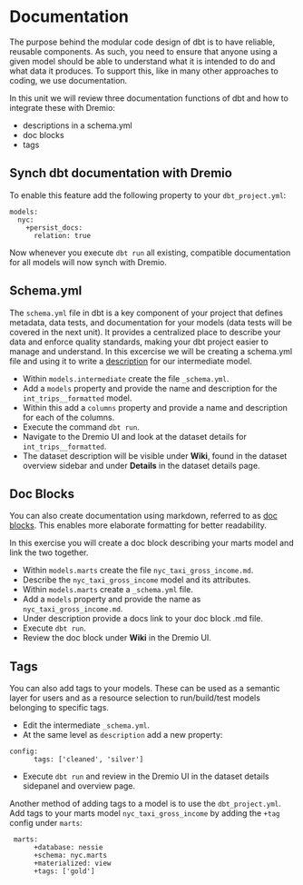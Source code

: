 # Documentation

The purpose behind the modular code design of dbt is to have reliable, reusable components. As such, you need to ensure that anyone using a given model should be able to understand what it is intended to do and what data it produces. To support this, like in many other approaches to coding, we use documentation.

In this unit we will review three documentation functions of dbt and how to integrate these with Dremio:
 - descriptions in a schema.yml
 - doc blocks
 - tags

 ## Synch dbt documentation with Dremio

To enable this feature add the following property to your `dbt_project.yml`:

```
models:
  nyc:
    +persist_docs:
      relation: true
```
Now whenever you execute `dbt run` all existing, compatible documentation for all models will now synch with Dremio. 

## Schema.yml

The `schema.yml` file in dbt is a key component of your project that defines metadata, data tests, and documentation for your models (data tests will be covered in the next unit). It provides a centralized place to describe your data and enforce quality standards, making your dbt project easier to manage and understand. In this excercise we will be creating a schema.yml file and using it to write a [description](https://docs.getdbt.com/reference/resource-properties/description) for our intermediate model. 

- Within `models.intermediate` create the file `_schema.yml`.
- Add a `models` property and provide the name and description for the `int_trips__formatted` model.
- Within this add a `columns` property and provide a name and description for each of the columns.
- Execute the command `dbt run`.
- Navigate to the Dremio UI and look at the dataset details for `int_trips__formatted`.
- The dataset description will be visible under **Wiki**, found in the dataset overview sidebar and under **Details** in the dataset details page.

## Doc Blocks

You can also create documentation using markdown, referred to as [doc blocks](https://docs.getdbt.com/docs/build/documentation#using-docs-blocks). This enables more elaborate formatting for better readability.

In this exercise you will create a doc block describing your marts model and link the two together. 

 - Within `models.marts` create the file `nyc_taxi_gross_income.md`.
 - Describe the `nyc_taxi_gross_income` model and its attributes.
 - Within `models.marts` create a `_schema.yml` file.
 - Add a `models` property and provide the name as `nyc_taxi_gross_income.md`.
 - Under description provide a docs link to your doc block .md file.
 - Execute `dbt run`.
 - Review the doc block under **Wiki** in the Dremio UI.

 ## Tags

You can also add tags to your models. These can be used as a semantic layer for users and as a resource selection to run/build/test models belonging to specific tags.

- Edit the intermediate `_schema.yml`.
- At the same level as `description` add a new property:

```
config:
      tags: ['cleaned', 'silver']
```

- Execute `dbt run` and review in the Dremio UI in the dataset details sidepanel and overview page.

Another method of adding tags to a model is to use the `dbt_project.yml`. Add tags to your marts model `nyc_taxi_gross_income` by adding the `+tag` config under `marts`:

```
 marts:
      +database: nessie
      +schema: nyc.marts
      +materialized: view
      +tags: ['gold']
```
